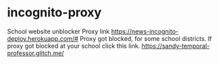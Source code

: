 # incognito-proxy
School website unblocker
Proxy link
https://news-incognito-deploy.herokuapp.com/#
Proxy got blocked, for some school districts.
If proxy got blocked at your school click this link.
https://sandy-temporal-professor.glitch.me/

